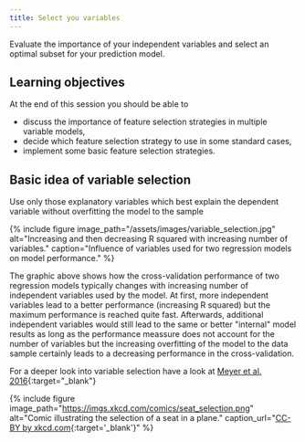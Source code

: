 ```yaml
---
title: Select you variables
---
```


Evaluate the importance of your independent variables and select an optimal subset for your prediction model.

<!--more-->

## Learning objectives
At the end of this session you should be able to
* discuss the importance of feature selection strategies in multiple variable models,
* decide which feature selection strategy to use in some standard cases,
* implement some basic feature selection strategies.


## Basic idea of variable selection
Use only those explanatory variables which best explain the dependent variable without overfitting the model to the sample


{% include figure image_path="/assets/images/variable_selection.jpg" alt="Increasing and then decreasing R squared with increasing number of variables." caption="Influence of variables used for two regression models on model performance." %}

The graphic above shows how the cross-validation performance of two regression models typically changes with increasing number of independent variables used by the model. At first, more independent variables lead to a better performance (increasing R squared) but the maximum performance is reached quite fast. Afterwards, additional independent variables would still lead to the same or better "internal" model results as long as the performance meassure does not account for the number of variables but the increasing overfitting of the model to the data sample certainly leads to a decreasing performance in the cross-validation.

For a deeper look into variable selection have a look at [Meyer et al. 2016](https://www.mdpi.com/2072-4292/8/9/732){:target="_blank"}

{% include figure image_path="https://imgs.xkcd.com/comics/seat_selection.png" alt="Comic illustrating the selection of a seat in a plane." caption_url="[CC-BY by xkcd.com](https://xkcd.com/726/){:target='_blank'}" %}
